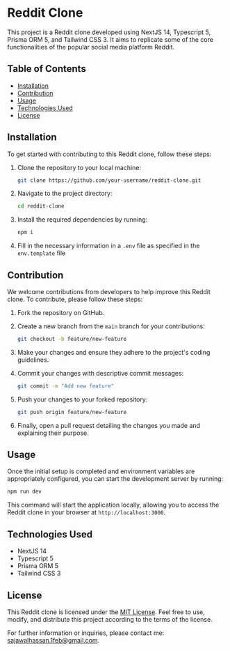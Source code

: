 # Reddit Clone

This project is a Reddit clone developed using NextJS 14, Typescript 5, Prisma ORM 5, and Tailwind CSS 3. It aims to replicate some of the core functionalities of the popular social media platform Reddit.

## Table of Contents

- [Installation](#installation)
- [Contribution](#contribution)
- [Usage](#usage)
- [Technologies Used](#technologies-used)
- [License](#license)

## Installation

To get started with contributing to this Reddit clone, follow these steps:

1. Clone the repository to your local machine:

   ```bash
   git clone https://github.com/your-username/reddit-clone.git
   ```

2. Navigate to the project directory:

   ```bash
   cd reddit-clone
   ```

3. Install the required dependencies by running:

   ```bash
   npm i
   ```

4. Fill in the necessary information in a `.env` file as specified in the `env.template` file

## Contribution

We welcome contributions from developers to help improve this Reddit clone. To contribute, please follow these steps:

1. Fork the repository on GitHub.
2. Create a new branch from the `main` branch for your contributions:

   ```bash
   git checkout -b feature/new-feature
   ```

3. Make your changes and ensure they adhere to the project's coding guidelines.
4. Commit your changes with descriptive commit messages:

   ```bash
   git commit -m "Add new feature"
   ```

5. Push your changes to your forked repository:

   ```bash
   git push origin feature/new-feature
   ```

6. Finally, open a pull request detailing the changes you made and explaining their purpose.

## Usage

Once the initial setup is completed and environment variables are appropriately configured, you can start the development server by running:

```bash
npm run dev
```

This command will start the application locally, allowing you to access the Reddit clone in your browser at `http://localhost:3000`.

## Technologies Used

- NextJS 14
- Typescript 5
- Prisma ORM 5
- Tailwind CSS 3

## License

This Reddit clone is licensed under the [MIT License](LICENSE). Feel free to use, modify, and distribute this project according to the terms of the license.

For further information or inquiries, please contact me: sajawalhassan.1feb@gmail.com.
